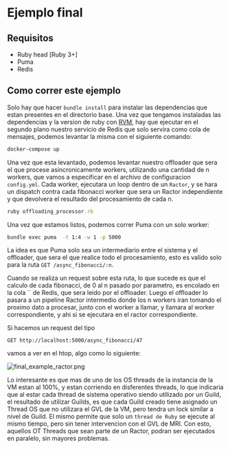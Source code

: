 # Ejemplo final

## Requisitos

- Ruby head [Ruby 3+]
- Puma
- Redis

## Como correr este ejemplo

Solo hay que hacer `bundle install` para instalar las dependencias que estan presentes en el directorio base. Una vez que tengamos instaladas las dependencias y la version de ruby con [RVM](https://rvm.io/), hay que ejecutar en el segundo plano nuestro servicio de Redis que solo servira como cola de mensajes, podemos levantar la misma con el siguiente comando:

```bash
docker-compose up
```

Una vez que esta levantado, podemos levantar nuestro offloader que sera el que procese asincronicamente workers, utilizando una cantidad de n workers, que vamos a especificar en el archivo de configuracion `config.yml`. Cada worker, ejecutara un loop dentro de un `Ractor`, y se hara un dispatch contra cada fibonacci worker que sera un Ractor independiente y que devolvera el resultado del procesamiento de cada n. 

```ruby
ruby offloading_processor.rb
```


Una vez que estamos listos, podemos correr Puma con un solo worker:

```bash
bundle exec puma  -t 1:4 -w 1 -p 5000
```

La idea es que Puma solo sea un intermediario entre el sistema y el offloader, que sera el que realice todo el procesamiento, esto es valido solo para la ruta `GET /async_fibonacci/:n`.

Cuando se realiza un request sobre esta ruta, lo que sucede es que el calculo de cada fibonacci, de 0 al n pasado por parametro, es encolado en la cola `` de Redis, que sera leido por el offloader. Luego el offloader lo pasara a un pipeline Ractor intermedio donde los n workers iran tomando el proximo dato a procesar, junto con el worker a llamar, y llamara al worker correspondiente, y ahi si se ejecutara 
en el ractor correspondiente.

Si hacemos un request del tipo

```
GET http://localhost:5000/async_fibonacci/47
```

vamos a ver en el htop, algo como lo siguiente:

![final_example_ractor.png](../../img/final_example_ractor.png)

Lo interesante es que mas de uno de los OS threads de la instancia de la VM estan al 100%, y estan corriendo en disferentes threads, lo que indicaria que al estar cada thread de sistema operativo siendo utilizado por un Guild, el resultado de utilizar Guilds, es que cada Guild creado tiene asignado un Thread OS que no utilizara el GVL de la VM, pero tendra un lock similar a nivel de Guild. El mismo permite que solo un `thread de Ruby` se ejecute al mismo tiempo, pero sin tener intervencion con el GVL de MRI. Con esto, aquellos OT Threads que sean parte de un Ractor, podran ser ejecutados en paralelo, sin mayores problemas.